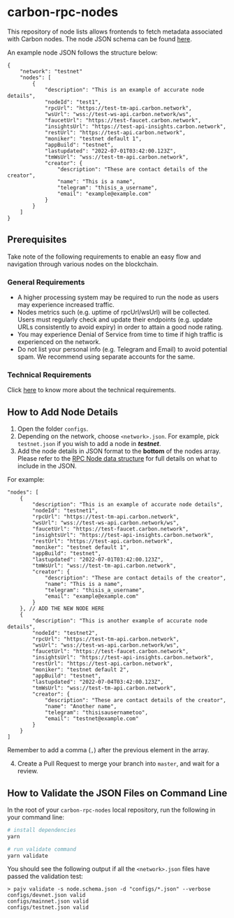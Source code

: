# carbon-rpc-nodes

This repository of node lists allows frontends to fetch metadata associated with Carbon nodes.
The node JSON schema can be found [here](/node.schema.json).

An example node JSON follows the structure below:

```
{
    "network": "testnet"
    "nodes": [
        {
            "description": "This is an example of accurate node details",
            "nodeId": "test1",
            "rpcUrl": "https://test-tm-api.carbon.network",
            "wsUrl": "wss://test-ws-api.carbon.network/ws",
            "faucetUrl": "https://test-faucet.carbon.network",
            "insightsUrl": "https://test-api-insights.carbon.network",
            "restUrl": "https://test-api.carbon.network",
            "moniker": "testnet default 1",
            "appBuild": "testnet",
            "lastupdated": "2022-07-01T03:42:00.123Z",
            "tmWsUrl": "wss://test-tm-api.carbon.network",
            "creator": {
                "description": "These are contact details of the creator",
                "name": "This is a name",
                "telegram": "thisis_a_username",
                "email": "example@example.com"
            }
        }
    ]
}
```

## Prerequisites
Take note of the following requirements to enable an easy flow and navigation through various nodes on the blockchain.

### General Requirements
- A higher processing system may be required to run the node as users may experience increased traffic.
- Nodes metrics such (e.g. uptime of rpcUrl/wsUrl) will be collected. Users must regularly check and update their endpoints (e.g. update URLs consistently to avoid expiry) in order to attain a good node rating.
- You may experience Denial of Service from time to time if high traffic is experienced on the network.
- Do not list your personal info (e.g. Telegram and Email) to avoid potential spam. We recommend using separate accounts for the same.

### Technical Requirements
Click [here](https://github.com/Switcheo/carbon-bootstrap/blob/master/STARGATE.md#node-requirements) to know more about the technical requirements.

## How to Add Node Details
1. Open the folder `configs`.
2. Depending on the network, choose `<network>.json`. For example, pick `testnet.json` if you wish to add a node in ***testnet***.
3. Add the node details in JSON format to the **bottom** of the nodes array. Please refer to the [RPC Node data structure](./.github/rpc-node/pr_template.md) for full details on what to include in the JSON.

For example:
```
"nodes": [
    {
        "description": "This is an example of accurate node details",
        "nodeId": "testnet1",
        "rpcUrl": "https://test-tm-api.carbon.network",
        "wsUrl": "wss://test-ws-api.carbon.network/ws",
        "faucetUrl": "https://test-faucet.carbon.network",
        "insightsUrl": "https://test-api-insights.carbon.network",
        "restUrl": "https://test-api.carbon.network",
        "moniker": "testnet default 1",
        "appBuild": "testnet",
        "lastupdated": "2022-07-01T03:42:00.123Z",
        "tmWsUrl": "wss://test-tm-api.carbon.network",
        "creator": {
            "description": "These are contact details of the creator",
            "name": "This is a name",
            "telegram": "thisis_a_username",
            "email": "example@example.com"
        }
    }, // ADD THE NEW NODE HERE
    {
        "description": "This is another example of accurate node details",
        "nodeId": "testnet2",
        "rpcUrl": "https://test-tm-api.carbon.network",
        "wsUrl": "wss://test-ws-api.carbon.network/ws",
        "faucetUrl": "https://test-faucet.carbon.network",
        "insightsUrl": "https://test-api-insights.carbon.network",
        "restUrl": "https://test-api.carbon.network",
        "moniker": "testnet default 2",
        "appBuild": "testnet",
        "lastupdated": "2022-07-04T03:42:00.123Z",
        "tmWsUrl": "wss://test-tm-api.carbon.network",
        "creator": {
            "description": "These are contact details of the creator",
            "name": "Another name",
            "telegram": "thisisausernametoo",
            "email": "testnet@example.com"
        }
    }
]
```

Remember to add a comma (`,`) after the previous element in the array.

4. Create a Pull Request to merge your branch into `master`, and wait for a review.

## How to Validate the JSON Files on Command Line
In the root of your `carbon-rpc-nodes` local repository, run the following in your command line:
```bash
# install dependencies
yarn

# run validate command
yarn validate
```
You should see the following output if all the `<network>.json` files have passed the validation test:
```
> pajv validate -s node.schema.json -d "configs/*.json" --verbose
configs/devnet.json valid
configs/mainnet.json valid
configs/testnet.json valid
```
